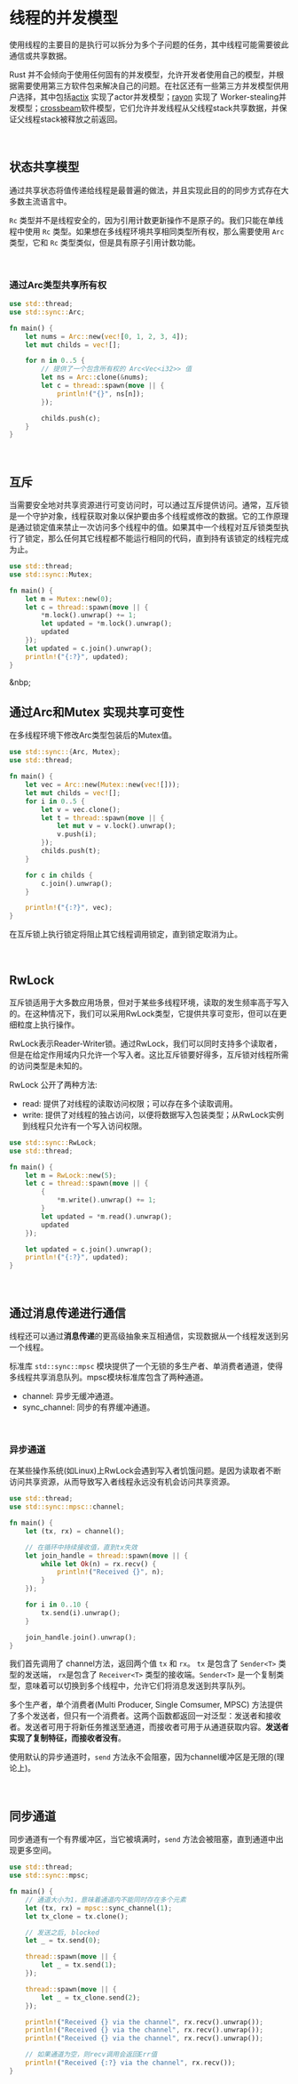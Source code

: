 # 线程的并发模型

使用线程的主要目的是执行可以拆分为多个子问题的任务，其中线程可能需要彼此通信或共享数据。

Rust 并不会倾向于使用任何固有的并发模型，允许开发者使用自己的模型，并根据需要使用第三方软件包来解决自己的问题。在社区还有一些第三方并发模型供用户选择，其中包括[actix](https://github.com/actix/actix) 实现了actor并发模型；[rayon](https://github.com/rayon-rs/rayon) 实现了 Worker-stealing并发模型；[crossbeam](https://github.com/crossbeam-rs/crossbeam)软件模型，它们允许并发线程从父线程stack共享数据，并保证父线程stack被释放之前返回。

&nbsp;

## 状态共享模型

通过共享状态将值传递给线程是最普遍的做法，并且实现此目的的同步方式存在大多数主流语言中。

`Rc` 类型并不是线程安全的，因为引用计数更新操作不是原子的。我们只能在单线程中使用 `Rc` 类型。如果想在多线程环境共享相同类型所有权，那么需要使用 `Arc` 类型，它和 `Rc` 类型类似，但是具有原子引用计数功能。

&nbsp;

### 通过Arc类型共享所有权

```rust
use std::thread;
use std::sync::Arc;

fn main() {
    let nums = Arc::new(vec![0, 1, 2, 3, 4]);
    let mut childs = vec![];

    for n in 0..5 {
        // 提供了一个包含所有权的 Arc<Vec<i32>> 值
        let ns = Arc::clone(&nums);
        let c = thread::spawn(move || {
            println!("{}", ns[n]);
        });

        childs.push(c);
    }
}
```

&nbsp;

## 互斥

当需要安全地对共享资源进行可变访问时，可以通过互斥提供访问。通常，互斥锁是一个守护对象，线程获取对象以保护要由多个线程或修改的数据。它的工作原理是通过锁定值来禁止一次访问多个线程中的值。如果其中一个线程对互斥锁类型执行了锁定，那么任何其它线程都不能运行相同的代码，直到持有该锁定的线程完成为止。

```rust
use std::thread;
use std::sync::Mutex;

fn main() {
    let m = Mutex::new(0);
    let c = thread::spawn(move || {
        *m.lock().unwrap() += 1;
        let updated = *m.lock().unwrap();
        updated
    });
    let updated = c.join().unwrap();
    println!("{:?}", updated);
}
```

&nbp;

## 通过Arc和Mutex 实现共享可变性

在多线程环境下修改Arc类型包装后的Mutex值。

```rust
use std::sync::{Arc, Mutex};
use std::thread;

fn main() {
    let vec = Arc::new(Mutex::new(vec![]));
    let mut childs = vec![];
    for i in 0..5 {
        let v = vec.clone();
        let t = thread::spawn(move || {
            let mut v = v.lock().unwrap();
            v.push(i);
        });
        childs.push(t);
    }

    for c in childs {
        c.join().unwrap();
    }

    println!("{:?}", vec);
}
```

在互斥锁上执行锁定将阻止其它线程调用锁定，直到锁定取消为止。

&nbsp;

## RwLock

互斥锁适用于大多数应用场景，但对于某些多线程环境，读取的发生频率高于写入的。在这种情况下，我们可以采用RwLock类型，它提供共享可变形，但可以在更细粒度上执行操作。

RwLock表示Reader-Writer锁。通过RwLock，我们可以同时支持多个读取者，但是在给定作用域内只允许一个写入者。这比互斥锁要好得多，互斥锁对线程所需的访问类型是未知的。

RwLock 公开了两种方法:

* read: 提供了对线程的读取访问权限；可以存在多个读取调用。
* write: 提供了对线程的独占访问，以便将数据写入包装类型；从RwLock实例到线程只允许有一个写入访问权限。

```rust
use std::sync::RwLock;
use std::thread;

fn main() {
    let m = RwLock::new(5);
    let c = thread::spawn(move || {
        {
            *m.write().unwrap() += 1;
        }
        let updated = *m.read().unwrap();
        updated
    });

    let updated = c.join().unwrap();
    println!("{:?}", updated);
}
```

&nbsp;

## 通过消息传递进行通信

线程还可以通过**消息传递**的更高级抽象来互相通信，实现数据从一个线程发送到另一个线程。

标准库 `std::sync::mpsc` 模块提供了一个无锁的多生产者、单消费者通道，使得多线程共享消息队列。mpsc模块标准库包含了两种通道。

* channel: 异步无缓冲通道。
* sync_channel: 同步的有界缓冲通道。

&nbsp;

### 异步通道

在某些操作系统(如Linux)上RwLock会遇到写入者饥饿问题。是因为读取者不断访问共享资源，从而导致写入者线程永远没有机会访问共享资源。

```rust
use std::thread;
use std::sync::mpsc::channel;

fn main() {
    let (tx, rx) = channel();

    // 在循环中持续接收值，直到tx失效
    let join_handle = thread::spawn(move || {
        while let Ok(n) = rx.recv() {
            println!("Received {}", n);
        }
    });

    for i in 0..10 {
        tx.send(i).unwrap();
    }

    join_handle.join().unwrap();
}
```

我们首先调用了 channel方法，返回两个值 `tx` 和 `rx`。 `tx` 是包含了 `Sender<T>` 类型的发送端， `rx`是包含了 `Receiver<T>` 类型的接收端。`Sender<T>` 是一个复制类型，意味着可以切换到多个线程中，允许它们将消息发送到共享队列。

多个生产者，单个消费者(Multi Producer, Single Comsumer, MPSC) 方法提供了多个发送者，但只有一个消费者。这两个函数都返回一对泛型：发送者和接收者。发送者可用于将新任务推送至通道，而接收者可用于从通道获取内容。**发送者实现了复制特征，而接收者没有**。

使用默认的异步通道时，`send` 方法永不会阻塞，因为channel缓冲区是无限的(理论上)。

&nbsp;

## 同步通道

同步通道有一个有界缓冲区，当它被填满时，`send` 方法会被阻塞，直到通道中出现更多空间。

```rust
use std::thread;
use std::sync::mpsc;

fn main() {
    // 通道大小为1，意味着通道内不能同时存在多个元素
    let (tx, rx) = mpsc::sync_channel(1);
    let tx_clone = tx.clone();

    // 发送之后, blocked
    let _ = tx.send(0);

    thread::spawn(move || {
        let _ = tx.send(1);
    });

    thread::spawn(move || {
        let _ = tx_clone.send(2);
    });

    println!("Received {} via the channel", rx.recv().unwrap());
    println!("Received {} via the channel", rx.recv().unwrap());
    println!("Received {} via the channel", rx.recv().unwrap());

    // 如果通道为空，则recv调用会返回Err值
    println!("Received {:?} via the channel", rx.recv());
}
```